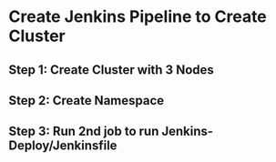 # Create Jenkins Pipeline to Create Cluster

## Step 1: Create Cluster with 3 Nodes

## Step 2: Create Namespace

## Step 3: Run 2nd job to run Jenkins-Deploy/Jenkinsfile
